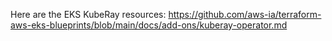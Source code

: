 Here are the EKS KubeRay resources: https://github.com/aws-ia/terraform-aws-eks-blueprints/blob/main/docs/add-ons/kuberay-operator.md
